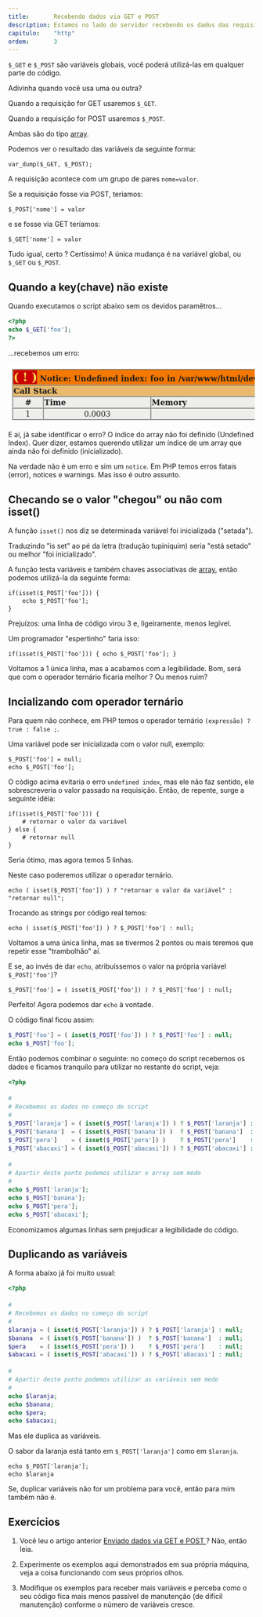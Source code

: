 ```yaml
---
title:       Recebendo dados via GET e POST
description: Estamos no lado do servidor recebendo os dados das requisições GET e POST
capitulo:    "http"
ordem:       3
---
```


`$_GET` e `$_POST` são variáveis globais, você poderá utilizá-las em qualquer parte do código.

Adivinha quando você usa uma ou outra?

Quando a requisição for GET usaremos `$_GET`.

Quando a requisição for POST usaremos `$_POST`.

Ambas são do tipo [array](/php/criando-e-iterando-um-array/).

Podemos ver o resultado  das variáveis da seguinte forma:

    var_dump($_GET, $_POST);

A requisição acontece com um grupo de pares `nome=valor`.

Se a requisição fosse via POST, teriamos:

    $_POST['nome'] = valor

e se fosse via GET teríamos:

    $_GET['nome'] = valor

Tudo igual, certo ? Certíssimo! A única mudança é na variável global, ou `$_GET` ou `$_POST`.


Quando a key(chave) não existe
---

Quando executamos o script abaixo sem os devidos paramêtros...

```php
<?php
echo $_GET['foo'];
?>
```

...recebemos um erro:

!["PHP erro undefined index"](undefined-index.png "PHP erro undefined index")

E aí, já sabe identificar o erro? O indice do array não foi definido (Undefined Index). Quer dizer, estamos querendo 
utilizar um índice de um array que ainda não foi definido (inicializado).

Na verdade não é um erro e sim um `notice`. Em PHP temos erros fatais (error), notices e warnings. Mas isso é outro assunto.




Checando se o valor "chegou" ou não com isset()
----

A função `isset()` nos diz se determinada variável foi inicializada ("setada").

Traduzindo "is set" ao pé da letra (tradução tupiniquim) seria "está setado" ou melhor "foi inicializado".

A função testa variáveis e também chaves associativas de [array](/php/criando-e-iterando-um-array/), então podemos utilizá-la
da seguinte forma:

    if(isset($_POST['foo'])) {
        echo $_POST['foo'];
    }

Prejuízos: uma linha de código virou 3 e, ligeiramente, menos legível.

Um programador "espertinho" faria isso:

    if(isset($_POST['foo'])) { echo $_POST['foo']; }

Voltamos a 1 única linha, mas a acabamos com a legibilidade. Bom, será que com o operador ternário ficaria melhor ?
Ou menos ruim?


Incializando com operador ternário
---

Para quem não conhece, em PHP temos o operador ternário  `(expressão) ? true : false ;`.

Uma variável pode ser inicializada com o valor null, exemplo:

    $_POST['foo'] = null;
    echo $_POST['foo'];

O código acima evitaria o erro `undefined index`, mas ele não faz sentido, ele sobrescreveria o valor passado na requisição.
Então, de repente, surge a seguinte idéia:

    if(isset($_POST['foo'])) {
        # retornar o valor da variável
    } else {
        # retornar null
    }

Seria ótimo, mas agora temos 5 linhas. 

Neste caso poderemos utilizar o operador ternário.

    echo ( isset($_POST['foo']) ) ? "retornar o valor da variável" : "retornar null";

Trocando as strings por código real temos:

    echo ( isset($_POST['foo']) ) ? $_POST['foo'] : null;

Voltamos a uma única linha, mas se tivermos 2 pontos ou mais teremos que repetir esse "trambolhão" aí.

E se, ao invés de dar `echo`, atribuíssemos o valor na própria variável `$_POST['foo']`?

    $_POST['foo'] = ( isset($_POST['foo']) ) ? $_POST['foo'] : null;

Perfeito! Agora podemos dar `echo` à vontade.

O código final ficou assim:

```php
$_POST['foo'] = ( isset($_POST['foo']) ) ? $_POST['foo'] : null;
echo $_POST['foo'];
```


Então podemos combinar o seguinte: no começo do script recebemos os dados e ficamos tranquilo para utilizar no restante
do script, veja:

```php
<?php

#
# Recebemos os dados no começo do script
#
$_POST['laranja'] = ( isset($_POST['laranja']) ) ? $_POST['laranja'] : null;
$_POST['banana']  = ( isset($_POST['banana']) )  ? $_POST['banana']  : null;
$_POST['pera']    = ( isset($_POST['pera']) )    ? $_POST['pera']    : null;
$_POST['abacaxi'] = ( isset($_POST['abacaxi']) ) ? $_POST['abacaxi'] : null;

#
# Apartir deste ponto podemos utilizar o array sem medo
#
echo $_POST['laranja'];
echo $_POST['banana'];
echo $_POST['pera'];
echo $_POST['abacaxi'];
```

Economizamos algumas linhas sem prejudicar a legibilidade do código.



Duplicando as variáveis
---

A forma abaixo já foi muito usual:

```php
<?php

#
# Recebemos os dados no começo do script
#
$laranja = ( isset($_POST['laranja']) ) ? $_POST['laranja'] : null;
$banana  = ( isset($_POST['banana']) )  ? $_POST['banana']  : null;
$pera    = ( isset($_POST['pera']) )    ? $_POST['pera']    : null;
$abacaxi = ( isset($_POST['abacaxi']) ) ? $_POST['abacaxi'] : null;

#
# Apartir deste ponto podemos utilizar as variáveis sem medo
#
echo $laranja;
echo $banana;
echo $pera;
echo $abacaxi;
```

Mas ele duplica as variáveis.

O sabor da laranja está tanto em `$_POST['laranja']` como em `$laranja`.

    echo $_POST['laranja'];
    echo $laranja

Se, duplicar variáveis não for um problema para você, então para mim também não é.


## Exercícios

1) Você leu o artigo anterior [Enviado dados via GET e POST ](/php/enviando-dados-via-get-post/) ? Não, então leia.

2) Experimente os exemplos aqui demonstrados em sua própria máquina, veja a coisa funcionando com seus próprios olhos.

3) Modifique os exemplos para receber mais variáveis e perceba como o seu código fica mais menos passível de manutenção
(de difícil manutenção) conforme o número de variáveis cresce.



